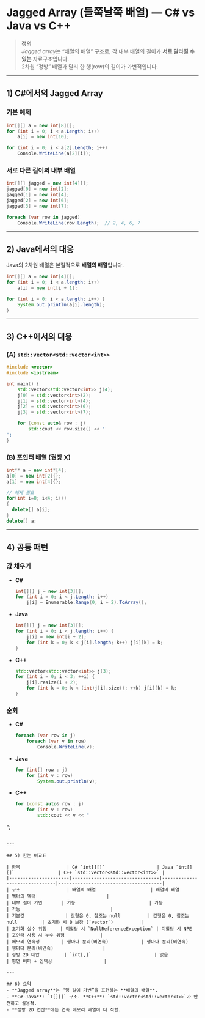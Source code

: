 # Jagged Array (들쭉날쭉 배열) — C# vs Java vs C++

> **정의**  
> *Jagged array*는 “배열의 배열” 구조로, 각 내부 배열의 길이가 **서로 달라질 수 있는** 자료구조입니다.  
> 2차원 “정방” 배열과 달리 한 행(row)의 길이가 가변적입니다.

---

## 1) C#에서의 Jagged Array

### 기본 예제
```csharp
int[][] a = new int[8][];           
for (int i = 0; i < a.Length; i++)
    a[i] = new int[10];             

for (int i = 0; i < a[2].Length; i++)
    Console.WriteLine(a[2][i]);     
```

### 서로 다른 길이의 내부 배열
```csharp
int[][] jagged = new int[4][];
jagged[0] = new int[2];
jagged[1] = new int[4];
jagged[2] = new int[6];
jagged[3] = new int[7];

foreach (var row in jagged)
    Console.WriteLine(row.Length);  // 2, 4, 6, 7
```

---

## 2) Java에서의 대응

Java의 2차원 배열은 본질적으로 **배열의 배열**입니다.

```java
int[][] a = new int[4][];     
for (int i = 0; i < a.length; i++)
    a[i] = new int[i + 1];    

for (int i = 0; i < a.length; i++) {
    System.out.println(a[i].length);
}
```

---

## 3) C++에서의 대응

### (A) `std::vector<std::vector<int>>`
```cpp
#include <vector>
#include <iostream>

int main() {
    std::vector<std::vector<int>> j(4);
    j[0] = std::vector<int>(2);
    j[1] = std::vector<int>(4);
    j[2] = std::vector<int>(6);
    j[3] = std::vector<int>(7);

    for (const auto& row : j)
        std::cout << row.size() << "
";
}
```

### (B) 포인터 배열 (권장 X)
```cpp
int** a = new int*[4];
a[0] = new int[2]{};
a[1] = new int[4]{};

// 해제 필요
for(int i=0; i<4; i++)
{
  delete[] a[i]; 
}
delete[] a;

```

---

## 4) 공통 패턴

### 값 채우기
- **C#**
  ```csharp
  int[][] j = new int[3][];
  for (int i = 0; i < j.Length; i++)
      j[i] = Enumerable.Range(0, i + 2).ToArray();
  ```
- **Java**
  ```java
  int[][] j = new int[3][];
  for (int i = 0; i < j.length; i++) {
      j[i] = new int[i + 2];
      for (int k = 0; k < j[i].length; k++) j[i][k] = k;
  }
  ```
- **C++**
  ```cpp
  std::vector<std::vector<int>> j(3);
  for (int i = 0; i < 3; ++i) {
      j[i].resize(i + 2);
      for (int k = 0; k < (int)j[i].size(); ++k) j[i][k] = k;
  }
  ```

### 순회
- **C#**
  ```csharp
  foreach (var row in j)
      foreach (var v in row)
          Console.WriteLine(v);
  ```
- **Java**
  ```java
  for (int[] row : j)
      for (int v : row)
          System.out.println(v);
  ```
- **C++**
  ```cpp
  for (const auto& row : j)
      for (int v : row)
          std::cout << v << "
";
  ```

---

## 5) 한눈 비교표

| 항목                 | C# `int[][]`                   | Java `int[][]`                | C++ `std::vector<std::vector<int>>` |
|----------------------|--------------------------------|-------------------------------|--------------------------------------|
| 구조                 | 배열의 배열                    | 배열의 배열                   | 벡터의 벡터                          |
| 내부 길이 가변       | 가능                           | 가능                          | 가능                                 |
| 기본값               | 값형은 0, 참조는 null          | 값형은 0, 참조는 null         | 초기화 시 0 보장 (`vector`)          |
| 초기화 실수 위험     | 미할당 시 `NullReferenceException` | 미할당 시 NPE                 | 포인터 사용 시 누수 위험             |
| 메모리 연속성        | 행마다 분리(비연속)            | 행마다 분리(비연속)           | 행마다 분리(비연속)                  |
| 정방 2D 대안         | `int[,]`                       | 없음                          | 평면 버퍼 + 인덱싱                   |

---

## 6) 요약
- **Jagged array**는 “행 길이 가변”을 표현하는 **배열의 배열**.  
- **C#·Java**: `T[][]` 구조. **C++**: `std::vector<std::vector<T>>`가 안전하고 실용적.  
- **정방 2D 연산**에는 연속 메모리 배열이 더 적합.
